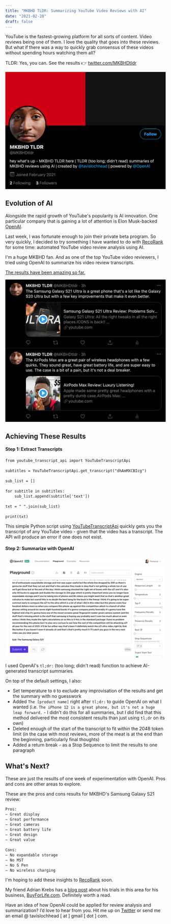 ```yaml
---
title: "MKBHD TLDR: Summarizing YouTube Video Reviews with AI"
date: "2021-02-28"
draft: false
---
```


YouTube is the fastest-growing platform for all sorts of content. Video reviews being one of them. I love the quality that goes into these reviews. But what if there was a way to quickly grab consensus of these videos without spending hours watching them all?

TLDR: Yes, you can. See the results 👉 [twitter.com/MKBHDtldr](https://twitter.com/MKBHDtldr)

![tw1](./tw1.png "tw1")

## Evolution of AI

Alongside the rapid growth of YouTube's popularity is AI innovation. One particular company that is gaining a lot of attention is Elon Musk-backed [OpenAI](https://openai.com).

Last week, I was fortunate enough to join their private beta program. So very quickly, I decided to try something I have wanted to do with <a href="https://recorank.com" target="_blank" rel="noopener">RecoRank</a> for some time: automated YouTube video review analysis using AI.

I'm a huge MKBHD fan. And as one of the top YouTube video reviewers, I tried using OpenAI to summarize his video review transcripts.

[The results have been amazing so far.](https://twitter.com/MKBHDtldr)

![tw2](./tw2.png "tw2")

## Achieving These Results

#### Step 1: Extract Transcripts

```
from youtube_transcript_api import YouTubeTranscriptApi

subtitles = YouTubeTranscriptApi.get_transcript("dhAmMXCBIcg")

sub_list = []

for subtitle in subtitles:
    sub_list.append(subtitle['text'])

txt = " ".join(sub_list)

print(txt)
```

This simple Python script using [YouTubeTranscriptApi](https://pypi.org/project/youtube-transcript-api/) quickly gets you the transcript of any YouTube video - given that the video has a transcript. The API will produce an error if one does not exist.

#### Step 2: Summarize with OpenAI

![openai](./openai.png "openai")

I used OpenAI's `tl;dr:` (too long; didn't read) function to achieve AI-generated transcript summaries.

On top of the default settings, I also:

- Set temperature to `0` to exclude any improvisation of the results and get the summary with no guesswork
- Added `The [product name]` right after `tl;dr:` to guide OpenAI on what I wanted (i.e. `The iPhone 12 is a great phone, but it's not a huge leap forward.` - I didn't do this for all summaries, but I did find that this method delivered the most consistent results than just using `tl;dr` on its own)
- Deleted enough of the start of the transcript to fit within the 2048 token limit (in the case with most reviews, more of the meat is at the end than the beginning, particularly final thoughts)
- Added a return break `⏎` as a Stop Sequence to limit the results to one paragraph

## What's Next?

These are just the results of one week of experimentation with OpenAI. Pros and cons are other areas to explore.

These are the pros and cons results for MKBHD's Samsung Galaxy S21 review:

```
Pros:
– Great display
– Great performance
– Great cameras
– Great battery life
– Great design
– Great value

Cons:
– No expandable storage
– No MST
– No S Pen
– No wireless charging
```

I'm hoping to add these insights to <a href="https://recorank.com" target="_blank" rel="noopener">RecoRank</a> soon.

My friend Adrian Krebs has a <a href="https://www.buyforlife.com/blog/548RijnkRdPwn1cAI5RDjw/make-better-and-faster-purchasing-decisions-with-ai" target="_blank" rel="noopener">blog post</a> about his trials in this area for his business, <a href="https://BuyForLife.com" target="_blank" rel="noopener">BuyForLife.com</a>. Definitely worth a read.

Have an idea of how OpenAI could be applied for review analysis and summarization? I’d love to hear from you. Hit me up on [Twitter](https://twitter.com/tavislochhead) or send me an email @ tavislochhead [ at ] gmail [ dot ] com.
